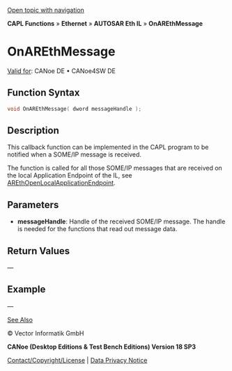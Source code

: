 [Open topic with navigation](../../../../../../CANoeDEFamily.htm#Topics/CAPLFunctions/IP/AUTOSARethIL/Functions/CAPLfunctionOnAREthMessage.md)

**CAPL Functions** » **Ethernet** » **AUTOSAR Eth IL** » **OnAREthMessage**

# OnAREthMessage

[Valid for](../../../../Shared/FeatureAvailability.md): CANoe DE • CANoe4SW DE

## Function Syntax

```c
void OnAREthMessage( dword messageHandle );
```

## Description

This callback function can be implemented in the CAPL program to be notified when a SOME/IP message is received.

The function is called for all those SOME/IP messages that are received on the local Application Endpoint of the IL, see [AREthOpenLocalApplicationEndpoint](CAPLfunctionAREthOpenLocalApplicationEndpoint.md).

## Parameters

- **messageHandle**: Handle of the received SOME/IP message. The handle is needed for the functions that read out message data.

## Return Values

—

## Example

—

[See Also](javascript:void(0);)

© Vector Informatik GmbH

**CANoe (Desktop Editions & Test Bench Editions) Version 18 SP3**

[Contact/Copyright/License](../../../../Shared/ContactCopyrightLicense.md) | [Data Privacy Notice](https://www.vector.com/int/en/company/get-info/privacy-policy/)
